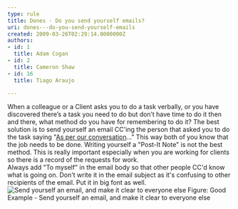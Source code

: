 ```yaml
---
type: rule
title: Dones - Do you send yourself emails?
uri: dones---do-you-send-yourself-emails
created: 2009-03-26T02:29:14.0000000Z
authors:
- id: 1
  title: Adam Cogan
- id: 2
  title: Cameron Shaw
- id: 16
  title: Tiago Araujo

---
```


 When a colleague or a Client asks you to do a task verbally, or you have discovered there’s a task you need to do but don’t have time to do it then and there, ​what method do you have for remembering to do it? The best solution is to send yourself an email CC'ing the person that asked you to do the task saying "[As per our conversation](/Communication/RulesToBetterEmail/Pages/DoYouAlwaysSendAnAsPerOurConversationEmail.aspx)..." This way both of you know that the job needs to be done. Writing yourself a "Post-It Note" is not the best method. This is really important especially when you are working for clients so there is a record of the requests for work. <br> 
Always add "To myself" in the email body so that other people CC'd know what is going on. Don't write it in the email subject as it's confusing to other recipients of the email. Put it in big font as well.
![Send yourself an email, and make it clear to everyone else](/Communication/RulesToBetterEmail/PublishingImages/EmailToMyself.gif) Figure: Good Example - Send yourself an email, and make it clear to everyone else
